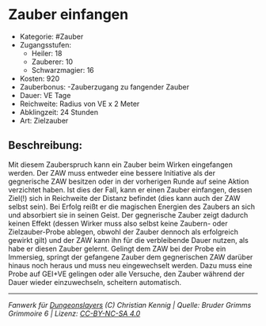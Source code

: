 # Zauber einfangen

- Kategorie: #Zauber
- Zugangsstufen:
  - Heiler: 18
  - Zauberer: 10
  - Schwarzmagier: 16
- Kosten: 920
- Zauberbonus: -Zauberzugang zu fangender Zauber
- Dauer: VE Tage
- Reichweite: Radius von VE x 2 Meter
- Abklingzeit: 24 Stunden
- Art: Zielzauber

## Beschreibung:

Mit diesem Zauberspruch kann ein Zauber beim Wirken eingefangen werden. Der ZAW muss entweder eine bessere Initiative als der gegnerische ZAW besitzen oder in der vorherigen Runde auf seine Aktion verzichtet haben. Ist dies der Fall, kann er einen Zauber einfangen, dessen Ziel(!) sich in Reichweite der Distanz befindet (dies kann auch der ZAW selbst sein). Bei Erfolg reißt er die magischen Energien des Zaubers an sich und absorbiert sie in seinen Geist. Der gegnerische Zauber zeigt dadurch keinen Effekt (dessen Wirker muss also selbst keine Zaubern- oder Zielzauber-Probe ablegen, obwohl der Zauber dennoch als erfolgreich gewirkt gilt) und der ZAW kann ihn für die verbleibende Dauer nutzen, als habe er diesen Zauber gelernt. Gelingt dem ZAW bei der Probe ein Immersieg, springt der gefangene Zauber dem gegnerischen ZAW darüber hinaus noch heraus und muss neu eingewechselt werden. Dazu muss eine Probe auf GEI+VE gelingen oder alle Versuche, den Zauber während der Dauer wieder einzuwechseln, scheitern automatisch.

---

_Fanwerk für [Dungeonslayers](https://www.dungeonslayers.net/) (C) Christian Kennig | Quelle: Bruder Grimms Grimmoire 6 | Lizenz: [CC-BY-NC-SA 4.0](https://creativecommons.org/licenses/by-nc-sa/4.0/deed.de)_
